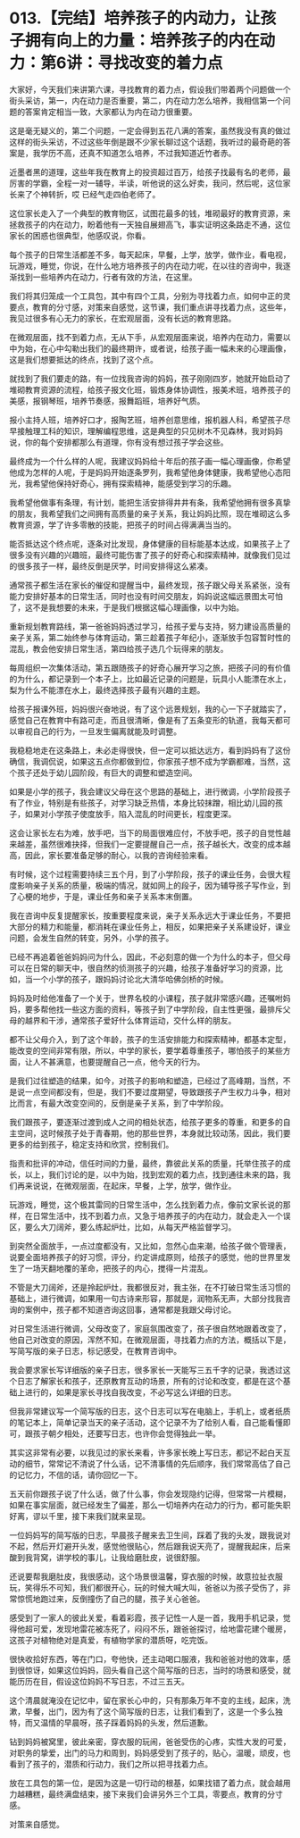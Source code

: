 # 013.【完结】培养孩子的内动力，让孩子拥有向上的力量：培养孩子的内在动力：第6讲：寻找改变的着力点

大家好，今天我们来讲第六课，寻找教育的着力点，假设我们带着两个问题做一个街头采访，第一，内在动力是否重要，第二，内在动力怎么培养，我相信第一个问题的答案肯定相当一致，大家都认为内在动力很重要。

这是毫无疑义的，第二个问题，一定会得到五花八满的答案，虽然我没有真的做过这样的街头采访，不过这些年倒是跟不少家长聊过这个话题，我听过的最奇葩的答案是，我学历不高，还真不知道怎么培养，不过我知道近竹者赤。

近墨者黑的道理，这些年我在教育上的投资超过百万，给孩子找最有名的老师，最厉害的学霸，全程一对一辅导，半读，听他说的这么好卖，我问，然后呢，这位家长来了个神转折，哎 已经气走四伯老师了。

这位家长走入了一个典型的教育物区，试图花最多的钱，堆砌最好的教育资源，来拯救孩子的内在动力，盼着他有一天独自展翅高飞，事实证明这条路走不通，这位家长的困惑也很典型，他感叹说，你看。

每个孩子的日常生活都差不多，每天起床，早餐，上学，放学，做作业，看电视，玩游戏，睡觉，你说，在什么地方培养孩子的内在动力呢，在以往的咨询中，我逐渐找到一些培养内在动力，行者有效的方法，在这里。

我们将其归笼成一个工具包，其中有四个工具，分别为寻找着力点，如何中正的灵要点，教育的分寸感，对策来自感觉，这节课，我们重点讲寻找着力点，这些年，我见过很多有心无力的家长，在宏观层面，没有长远的教育思路。

在微观层面，找不到着力点，无从下手，从宏观层面来说，培养内在动力，需要以中为始，在心中勾勒出我们的最终期许，或者说，给孩子画一幅未来的心理画像，这是我们想要抵达的终点，找到了这个点。

就找到了我们要走的路，有一位找我咨询的妈妈，孩子刚刚四岁，她就开始启动了堆砌教育资源的流程，给孩子报文化班，锻炼身体协调性，报美术班，培养孩子的美感，报钢琴班，培养节奏感，报舞蹈班，培养好气质。

报小主持人班，培养好口才，报陶艺班，培养创意思维，报机器人科，希望孩子尽早接触理工科的知识，理解编程思维，这是典型的只见树木不见森林，我对妈妈说，你的每个安排都那么有道理，你有没有想过孩子学会这些。

最终成为一个什么样的人呢，我建议妈妈给十年后的孩子画一幅心理画像，你希望他成为怎样的人呢，于是妈妈开始逐条罗列，我希望他身体健康，我希望他心态阳光，我希望他保持好奇心，拥有探索精神，能感受到学习的乐趣。

我希望他做事有条理，有计划，能把生活安排得井井有条，我希望他拥有很多真挚的朋友，我希望我们之间拥有高质量的亲子关系，我让妈妈比照，现在堆砌这么多教育资源，学了许多零散的技能，把孩子的时间占得满满当当的。

能否抵达这个终点呢，逐条对比发现，身体健康的目标能基本达成，如果孩子上了很多没有兴趣的兴趣班，最终可能伤害了孩子的好奇心和探索精神，就像我们见过的很多孩子一样，最终反倒是厌学，时间安排得这么紧凑。

通常孩子都生活在家长的催促和提醒当中，最终发现，孩子跟父母关系紧张，没有能力安排好基本的日常生活，同时也没有时间交朋友，妈妈说这幅远景图太可怕了，这不是我想要的未来，于是我们根据这幅心理画像，以中为始。

重新规划教育路线，第一爸爸妈妈透过学习，给孩子爱与支持，努力建设高质量的亲子关系，第二始终参与体育运动，第三趁着孩子年纪小，逐渐放手包容暂时性的混乱，教会他安排日常生活，第四给孩子选几个玩得来的朋友。

每周组织一次集体活动，第五跟随孩子的好奇心展开学习之旅，把孩子问的有价值的为什么，都记录到一个本子上，比如最近记录的问题是，玩具小人能漂在水上，梨为什么不能漂在水上，最终选择孩子最有兴趣的主题。

给孩子报课外班，妈妈很兴奋地说，有了这个远景规划，我的心一下子就踏实了，感觉自己在教育中有路可走，而且很清晰，像是有了五条变形的轨道，我每天都可以审视自己的行为，一旦发生偏离就能及时调整。

我稳稳地走在这条路上，未必走得很快，但一定可以抵达远方，看到妈妈有了这份确信，我调侃说，如果这五点你都做到位，你家孩子想不成为学霸都难，当然，这个孩子还处于幼儿园阶段，有巨大的调整和塑造空间。

如果是小学的孩子，我会建议父母在这个思路的基础上，进行微调，小学阶段孩子有了作业，特别是有些孩子，对学习缺乏热情，本身比较抹蹭，相比幼儿园的孩子，如果对小学孩子使度放手，陷入混乱的时间更长，程度更深。

这会让家长左右为难，放手吧，当下的局面很难应付，不放手吧，孩子的自觉性越来越差，虽然很难抉择，但我们一定要提醒自己一点，孩子越长大，改变的成本越高，因此，家长要准备足够的耐心，以我的咨询经验来看。

有时候，这个过程需要持续三五个月，到了小学阶段，孩子的课业任务，会很大程度影响亲子关系的质量，极端的情况，就如网上的段子，因为辅导孩子写作业，到了心梗的地步，于是，课业任务和亲子关系本末倒置。

我在咨询中反复提醒家长，按重要程度来说，亲子关系永远大于课业任务，不要把大部分的精力和能量，都消耗在课业任务上，相反，如果把亲子关系建设好，课业问题，会发生自然的转变，另外，小学的孩子。

已经不再追着爸爸妈妈问为什么，因此，不必刻意的做一个为什么的本子，但父母可以在日常的聊天中，很自然的侦测孩子的兴趣，给孩子准备好学习的资源，比如，当一个小学的孩子，跟妈妈讨论北大清华哈佛剑桥的时候。

妈妈及时给他准备了一个关于，世界名校的小课程，孩子就非常感兴趣，还嘱咐妈妈，要多帮他找一些这方面的资料，等孩子到了中学阶段，自主性更强，最排斥父母的越界和干涉，通常孩子爱好什么体育运动，交什么样的朋友。

都不让父母介入，到了这个年龄，孩子的生活安排能力和探索精神，都基本定型，能改变的空间非常有限，所以，中学的家长，要学着尊重孩子，哪怕孩子的某些方面，让人不甚满意，也要提醒自己一点，他今天的行为。

是我们过往塑造的结果，如今，对孩子的影响和塑造，已经过了高峰期，当然，不是说一点空间都没有，但是，我们不要过度期望，导致跟孩子产生权力斗争，相对比而言，有最大改变空间的，反倒是亲子关系，到了中学阶段。

我们跟孩子，要逐渐过渡到成人之间的相处状态，给孩子更多的尊重，和更多的自主空间，这时候孩子处于青春期，他的那些世界，本身就比较动荡，因此，我们要更多的给到孩子，稳定支持和欣赏，控制我们。

指责和批评的冲动，信任时间的力量，最终，靠彼此关系的质量，托举住孩子的成长，以上，我们讨论的是，以中为始，找到宏观的着力点，找到通往未来的路，我们再来说说，在微观层面，在起床，早餐，上学，放学，做作业。

玩游戏，睡觉，这个极其雷同的日常生活中，怎么找到着力点，像前文家长说的那样，在日常生活中，找不到着力点，又急于培养孩子的内在动力，就会走入一个误区，要么大刀阔斧，要么练起炉灶，比如，从每天严格监督学习。

到突然全面放手，一点过度都没有，又比如，忽然心血来潮，给孩子做个管理表，说要全面培养孩子的好习惯，评分，约定讲成原则，给孩子的感觉，他的世界里发生了一场天翻地覆的革命，把孩子的内心，搅得一片混乱。

不管是大刀阔斧，还是拎起炉灶，我都很反对，我主张，在不打破日常生活习惯的基础上，进行微调，如果用一句古诗来形容，那就是，润物系无声，大部分找我咨询的案例中，孩子都不知道咨询这回事，通常都是我跟父母讨论。

对日常生活进行微调，父母改变了，家庭氛围改变了，孩子很自然地跟着改变了，他自己对改变的原因，浑然不知，在微观层面，寻找着力点的方法，概括以下是，写简写版的亲子日志，标记感受，在教育咨询中。

我会要求家长写详细版的亲子日志，很多家长一天能写三五千字的记录，我透过这个日志了解家长和孩子，还原教育互动的场景，所有的讨论和改变，都是在这个基础上进行的，如果是家长寻找自我改变，不必写这么详细的日志。

但我非常建议写一个简写版的日志，这个日志可以写在电脑上，手机上，或者纸质的笔记本上，简单记录当天的亲子活动，这个记录不为了给别人看，自己能看懂即可，跟孩子朝夕相处，还要写日志，也许你会觉得独此一举。

其实这非常有必要，以我见过的家长来看，许多家长晚上写日志，都记不起白天互动的细节，常常记不清说了什么话，记不清事情的先后顺序，我们常常高估了自己的记忆力，不信的话，请你回忆一下。

五天前你跟孩子说了什么话，做了什么事，你会发现隐约记得，但常常一片模糊，如果在事实层面，就已经发生了偏差，那么一切培养内在动力的行为，都可能失职好离，谬以千里，接下来我们就来呈现。

一位妈妈写的简写版的日志，早晨孩子醒来去卫生间，踩着了我的头发，跟我说对不起，然后开灯避开头发，感觉他很贴心，然后跟我说天亮了，提醒我起床，后来酸到我背窝，讲学校的事儿，让我给磨肚皮，说很舒服。

还说要帮我磨肚皮，我很感动，这个场景很温馨，穿衣服的时候，故意拉扯衣服玩，笑得乐不可知，我们都很开心，玩的时候大喊大叫，爸爸以为孩子受伤了，非常惊慌地跑过来，反倒撞伤了自己的腿，孩子关心爸爸。

感受到了一家人的彼此关爱，看着彩霞，孩子记性一人是一首，我用手机记录，觉得他超可爱，发现地雷花被冻死了，闷闷不乐，跟爸爸探讨，给地雷花建个暖房，这孩子对植物绝对是真爱，有植物学家的潜质呀，吃完饭。

很快收拾好东西，等在门口，夸他快，还主动喝口服液，我和爸爸对他的效率，感到很惊讶，如果这位妈妈，回头看自己这个简写版的日志，当时的场景和感受，就能历历在目，假设这位妈妈不写日志，不过三五天。

这个清晨就淹没在记忆中，留在家长心中的，只有那条万年不变的主线，起床，洗漱，早餐，出门，因为有了这个简写版的日志，让我们看到了，这是一个多么独特，而又温情的早晨呀，孩子踩着妈妈的头发，然后道歉。

钻到妈妈被窝里，彼此亲密，穿衣服的玩闹，爸爸受伤的心疼，实性大发的可爱，对职务的挚爱，出门的马力和周到，妈妈感受到了孩子的，贴心，温暖，顽皮，也看到了孩子的，潜质和行动力，我们之所以把寻找着力点。

放在工具包的第一位，是因为这是一切行动的根基，如果找错了着力点，就会越用力越糟糕，最终满盘结束，接下来我们会讲另外三个工具，零要点，教育的分寸感。

对策来自感觉。